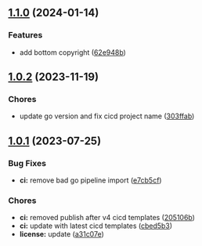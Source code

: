 ## [1.1.0](https://gitlab.com/kilianpaquier/hugot/compare/v1.0.2...v1.1.0) (2024-01-14)


### Features

* add bottom copyright ([62e948b](https://gitlab.com/kilianpaquier/hugot/commit/62e948b495c4634b3d3441fe35f72e98be9ad8d7))

## [1.0.2](https://gitlab.com/kilianpaquier/hugot/compare/v1.0.1...v1.0.2) (2023-11-19)


### Chores

* update go version and fix cicd project name ([303ffab](https://gitlab.com/kilianpaquier/hugot/commit/303ffabf66dd6277e65fc0d86e4057c8519eee9f))

## [1.0.1](https://gitlab.com/kilianpaquier/hugot/compare/v1.0.0...v1.0.1) (2023-07-25)


### Bug Fixes

* **ci:** remove bad go pipeline import ([e7cb5cf](https://gitlab.com/kilianpaquier/hugot/commit/e7cb5cf19e5f9d44a0e795f4c8d4eaf0edd7dad5))


### Chores

* **ci:** removed publish after v4 cicd templates ([205106b](https://gitlab.com/kilianpaquier/hugot/commit/205106bd758c27413803880ea7850f75d7c6d6a3))
* **ci:** update with latest cicd templates ([cbed5b3](https://gitlab.com/kilianpaquier/hugot/commit/cbed5b3bb860bbd1b588ace0c5ce27ec9fe41128))
* **license:** update ([a31c07e](https://gitlab.com/kilianpaquier/hugot/commit/a31c07e348aa819265657086873010568c3f3df0))

